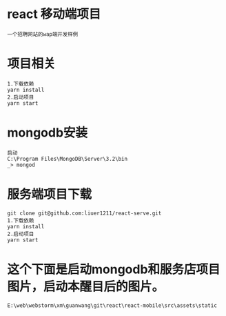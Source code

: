 # react 移动端项目
    一个招聘网站的wap端开发样例
# 项目相关
    1.下载依赖
    yarn install
    2.启动项目
    yarn start
# mongodb安装
    启动
    C:\Program Files\MongoDB\Server\3.2\bin
    _> mongod
# 服务端项目下载 
    git clone git@github.com:liuer1211/react-serve.git
    1.下载依赖
    yarn install
    2.启动项目
    yarn start
# 这个下面是启动mongodb和服务店项目图片，启动本醒目后的图片。
    E:\web\webstorm\xm\guanwang\git\react\react-mobile\src\assets\static
